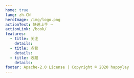 ```yaml
---
home: true
lang: zh-CN
heroImage: /img/logo.png
actionText: 快速上手 →
actionLink: /book/
features:
  - title: 关注
    details:
  - title: 点赞
    details:
  - title: 收藏
    details:
footer: Apache-2.0 License | Copyright © 2020 happylay
---
```


<!-- 第三方组件 -->

<Player></Player>

<!-- 自定义组件 -->
<!-- <music-player></music-player> -->
